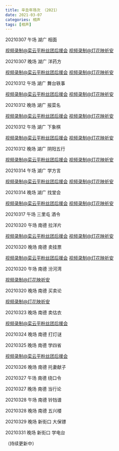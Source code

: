 ```yaml
---
title: 辛丑年场次 （2021）
date: 2021-03-07
categories: 相声
tags: [相声] 
---
```

20210307 午场 湖广 相面 

 [视频录制@栾云平粉丝团后援会](https://m.weibo.cn/status/4612163701837758?) [视频录制@灯花映祈安](https://video.weibo.com/show?fid=1034:4612155027423281) 

20210307 晚场 湖广 洋药方

[视频录制@栾云平粉丝团后援会](https://m.weibo.cn/6574451359/4612250058886265 ) [视频录制@灯花映祈安](https://m.weibo.cn/status/4612250389710300?) 

20210312 午场 湖广 舞台轶事

[视频录制@栾云平粉丝团后援会](https://m.weibo.cn/6574451359/4613977805947580) [视频录制@灯花映祈安](https://m.weibo.cn/status/4613973909180042?)

20210312 晚场 湖广 报菜名

[视频录制@栾云平粉丝团后援会](https://m.weibo.cn/6574451359/4614065961304562) [视频录制@灯花映祈安](https://m.weibo.cn/status/4614067630905284?)

20210312 午场 湖广 下象棋

[视频录制@栾云平粉丝团后援会](https://m.weibo.cn/6574451359/4614335957042121 ) [视频录制@灯花映祈安](https://m.weibo.cn/status/4614343427623389?)

20210312 晚场 湖广 阴阳五行

[视频录制@栾云平粉丝团后援会](https://m.weibo.cn/6574451359/4614427540195591) [视频录制@灯花映祈安](https://m.weibo.cn/status/4614431198420426?)

20210314 午场 湖广 学方言 

[视频录制@栾云平粉丝团后援会](https://m.weibo.cn/6574451359/4614692879994139 ) [视频录制@灯花映祈安](https://m.weibo.cn/status/4614694662570020?)

20210314 晚场 湖广 找堂会 

[视频录制@栾云平粉丝团后援会](https://m.weibo.cn/6574451359/4614943880253305) [视频录制@灯花映祈安](https://m.weibo.cn/status/4614787147767586?)

20210317 午场 三里屯 酒令



20210320 午场 南德 拉洋片

[视频录制@栾云平粉丝团后援会](https://m.weibo.cn/6574451359/4616873881109690) [视频录制@灯花映祈安](https://m.weibo.cn/detail/4616869024105086)

20210320 晚场 南德 卖挂票

[视频录制@栾云平粉丝团后援会](https://m.weibo.cn/6574451359/4616954646894080) [视频录制@灯花映祈安](https://m.weibo.cn/detail/4616956182008996)

20210320 午场 南德 汾河湾 

[视频录制@灯花映祈安](https://m.weibo.cn/detail/4617225254474039)

20210320 晚场 南德 买卖论

[视频录制@灯花映祈安](https://m.weibo.cn/1950216183/4617308120818903)

20210323 晚场 南德 卖估衣 

[视频录制@栾云平粉丝团后援会](https://m.weibo.cn/6574451359/4618030778422157 ) 

20210324 晚场 南德 打灯谜 



20210325 晚场 南德 学四省

[视频录制@栾云平粉丝团后援会](https://m.weibo.cn/6574451359/4618754040269123 ) 

20210326 晚场 南德 托妻献子

20210327 午场 南德 绕口令

20210327 晚场 南德 当行论

20210328 午场 南德 铃铛谱

20210328 晚场 南德 五兴楼

20210329 晚场 新街口 大保镖

20210331 晚场 新街口 学电台



（持续更新中）